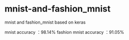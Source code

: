# mnist-and-fashion_mnist
mnist and fashion_mnist based on keras

mnist accuracy ：98.14%
fashion mnist accuracy ：91.05%
